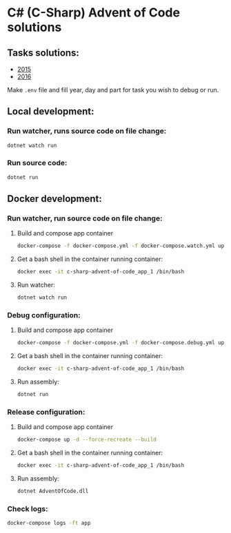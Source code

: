 # C# (C-Sharp) Advent of Code solutions

## Tasks solutions:
* [2015](./src/Tasks/2015)
* [2016](./src/Tasks/2016)

Make `.env` file and fill year, day and part for task you wish to debug or run.

## Local development:

### Run watcher, runs source code on file change:
```sh
dotnet watch run
```

### Run source code:
```sh
dotnet run
```

## Docker development:

### Run watcher, run source code on file change:
1. Build and compose app container
    ```sh
    docker-compose -f docker-compose.yml -f docker-compose.watch.yml up -d --force-recreate --build
    ```
2. Get a bash shell in the container running container: 
    ```sh
    docker exec -it c-sharp-advent-of-code_app_1 /bin/bash
    ```
3. Run watcher:
    ```sh
    dotnet watch run
    ```
### Debug configuration:
1. Build and compose app container
    ```sh
    docker-compose -f docker-compose.yml -f docker-compose.debug.yml up -d --force-recreate --build
    ```
2. Get a bash shell in the container running container: 
    ```sh
    docker exec -it c-sharp-advent-of-code_app_1 /bin/bash
    ```
3. Run assembly:
    ```sh
    dotnet run
    ```

### Release configuration:
1. Build and compose app container
    ```sh
    docker-compose up -d --force-recreate --build
    ```
2. Get a bash shell in the container running container: 
    ```sh
    docker exec -it c-sharp-advent-of-code_app_1 /bin/bash
    ```
3. Run assembly:
    ```sh
    dotnet AdventOfCode.dll
    ```

### Check logs:
```sh
docker-compose logs -ft app
```
